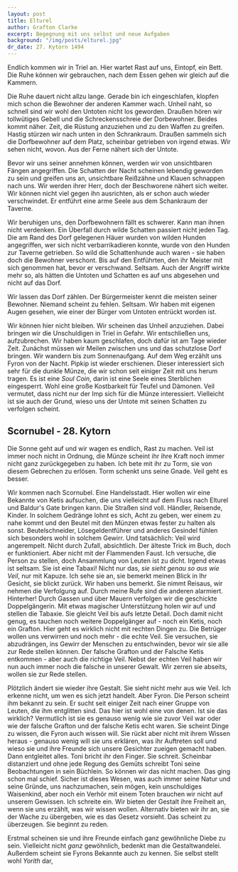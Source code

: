 ```yaml
---
layout: post
title: Elturel
author: Grafton Clarke
excerpt: Begegnung mit uns selbst und neue Aufgaben
background: "/img/posts/elturel.jpg"
dr_date: 27. Kytorn 1494
---
```


Endlich kommen wir in Triel an. Hier wartet Rast auf uns, Eintopf, ein Bett.
Die Ruhe können wir gebrauchen, nach dem Essen gehen wir gleich auf die
Kammern.

Die Ruhe dauert nicht allzu lange. Gerade bin ich eingeschlafen, klopfen mich
schon die Bewohner der anderen Kammer wach. Unheil naht, so schnell sind wir
wohl den Untoten nicht los geworden. Draußen hören wir tollwütiges Gebell und
die Schreckensschreie der Dorbewohner. Beides kommt näher. Zeit, die Rüstung
anzuziehen und zu den Waffen zu greifen. Hastig stürzen wir nach unten in den
Schrankraum. Draußen sammeln sich die Dorfbewohner auf dem Platz, scheinbar
getrieben von irgend etwas. Wir sehen nicht, wovon. Aus der Ferne nähert sich
der Untote.

Bevor wir uns seiner annehmen können, werden wir von unsichtbaren Fängen
angegriffen. Die Schatten der Nacht scheinen lebendig geworden zu sein und
greifen uns an, unsichtbare Reißzähne und Klauen schnappen nach uns. Wir werden
ihrer Herr, doch der Beschworene nähert sich weiter. Wir können nicht viel
gegen ihn ausrichten, als er schon auch wieder verschwindet. Er entführt eine
arme Seele aus dem Schankraum der Taverne.

Wir beruhigen uns, den Dorfbewohnern fällt es schwerer. Kann man ihnen nicht
verdenken. Ein Überfall durch wilde Schatten passiert nicht jeden Tag. Die am
Rand des Dorf gelegenen Häuer wurden von wilden Hunden angegriffen, wer sich
nicht verbarrikadieren konnte, wurde von den Hunden zur Taverne getrieben. So
wild die Schattenhunde auch waren - sie haben doch die Bewohner verschont. Bis
auf den Entführten, den ihr Meister mit sich genommen hat, bevor er verschwand.
Seltsam. Auch der Angriff wirkte mehr so, als hätten die Untoten und Schatten
es auf uns abgesehen und nicht auf das Dorf.

Wir lassen das Dorf zählen. Der Bürgermeister kennt die meisten seiner
Bewohner. Niemand scheint zu fehlen. Seltsam. Wir haben mit eigenen Augen
gesehen, wie einer der Bürger vom Untoten entrückt worden ist.

Wir können hier nicht bleiben. Wir scheinen das Unheil anzuziehen. Dabei
bringen wir die Unschuldigen in Triel in Gefahr. Wir entschließen uns,
aufzubrechen. Wir haben kaum geschlafen, doch dafür ist am Tage wieder Zeit.
Zunächst müssen wir Meilen zwischen uns und das schutzlose Dorf bringen. Wir
wandern bis zum Sonnenaufgang. Auf dem Weg erzählt uns Fyron von der Nacht.
Pipkip ist wieder erschienen. Dieser interessiert sich sehr für die dunkle
Münze, die wir schon seit einiger Zeit mit uns herum tragen. Es ist eine *Soul
Coin*, darin ist eine Seele eines Sterblichen eingesperrt. Wohl eine große
Kostbarkeit für Teufel und Dämonen. Veil vermutet, dass nicht nur der Imp sich
für die Münze interessiert. Vielleicht ist sie auch der Grund, wieso uns der
Untote mit seinen Schatten zu verfolgen scheint.

## Scornubel - 28. Kytorn

Die Sonne geht auf und wir wagen es endlich, Rast zu machen. Veil ist immer
noch nicht in Ordnung, die Münze scheint ihr ihre Kraft noch immer nicht ganz
zurückgegeben zu haben. Ich bete mit ihr zu Torm, sie von diesem Gebrechen zu
erlösen. Torm schenkt uns seine Gnade. Veil geht es besser.

Wir kommen nach Scornubel. Eine Handelsstadt. Hier wollen wir eine Bekannte von
Ketis aufsuchen, die uns vielleicht auf dem Fluss nach Elturel und Baldur's
Gate bringen kann. Die Straßen sind voll. Händler, Reisende, Kinder. In solchem
Gedränge lohnt es sich, Acht zu geben, wer einem zu nahe kommt und den Beutel
mit den Münzen etwas fester zu halten als sonst. Beutelschneider,
Lösegeldentführer und anderes Gesindel fühlen sich besonders wohl in solchem
Gewirr. Und tatsächlich: Veil wird angerempelt. Nicht durch Zufall,
absichtlich. Der älteste Trick im Buch, doch er funktioniert. Aber nicht mit
der Flammenden Faust. Ich versuche, die Person zu stellen, doch Ansammlung von
Leuten ist zu dicht. Irgend etwas ist seltsam. Sie ist eine Tabaxi! Nicht nur
das, *sie sieht genau so aus wie Veil*, nur mit Kapuze. Ich sehe sie an, sie
bemerkt meinen Blick in Ihr Gesicht, sie blickt zurück. Wir haben uns bemerkt.
Sie nimmt Reisaus, wir nehmen die Verfolgung auf. Durch meine Rufe sind die
anderen alarmiert. Hinterher! Durch Gassen und über Mauern verfolgen wir die
geschickte Doppelgängerin. Mit etwas magischer Unterstützung holen wir auf und
stellen die Tabaxie. Sie gleicht Veil bis aufs letzte Detail. Doch damit nicht
genug, es tauchen noch weitere Doppelgänger auf - noch ein Ketis, noch ein
Grafton. Hier geht es wirklich nicht mit rechten Dingen zu. Die Betrüger wollen
uns verwirren und noch mehr - die echte Veil. Sie versuchen, sie abzudrängen,
ins Gewirr der Menschen zu entschwinden, bevor wir sie alle zur Rede stellen
können. Der falsche Grafton und der Falsche Ketis entkommen - aber auch die
richtige Veil. Nebst der echten Veil haben wir nun auch immer noch die falsche
in unserer Gewalt. Wir zerren sie abseits, wollen sie zur Rede stellen.

Plötzlich ändert sie wieder ihre Gestalt. Sie sieht nicht mehr aus wie Veil.
Ich erkenne nicht, um wen es sich jetzt handelt. Aber Fyron. Die Person scheint
ihm bekannt zu sein. Er sucht seit einiger Zeit nach einer Gruppe von Leuten,
die ihm entglitten sind. Das hier ist wohl eine von denen. Ist sie das
wirklich? Vermutlich ist sie es genauso wenig wie sie zuvor Veil war oder wie
der falsche Grafton und der falsche Ketis echt waren. Sie scheint Dinge zu
wissen, die Fyron auch wissen will. Sie rückt aber nicht mit ihrem Wissen
heraus - genauso wenig will sie uns erklären, was ihr Auftreten soll und wieso
sie und ihre Freunde sich unsere Gesichter zueigen gemacht haben. Dann entgleitet
alles. Toni bricht ihr den Finger. Sie schreit. Scheinbar distanziert und ohne
jede Regung des Gemüts schreibt Toni seine Beobachtungen in sein Büchlein. So
können wir das nicht machen. Das ging schon mal schief. Sicher ist dieses Wesen,
was auch immer seine Natur und seine Gründe, uns nachzumachen, sein mögen, kein
unschuldiges Waisenkind, aber noch ein Verhör mit einem Toten brauchen wir nicht
auf unserem Gewissen. Ich schreite ein. Wir bieten der Gestalt ihre Freiheit an,
wenn sie uns erzählt, was wir wissen wollen. Alternativ bieten wir ihr an, sie
der Wache zu übergeben, wie es das Gesetz vorsieht. Das scheint zu überzeugen. Sie
beginnt zu reden.

Erstmal scheinen sie und ihre Freunde einfach ganz gewöhnliche Diebe zu sein.
Vielleicht nicht *ganz* gewöhnlich, bedenkt man die Gestaltwandelei. Außerdem
scheint sie Fyrons Bekannte auch zu kennen. Sie selbst stellt wohl *Yorith* dar,

